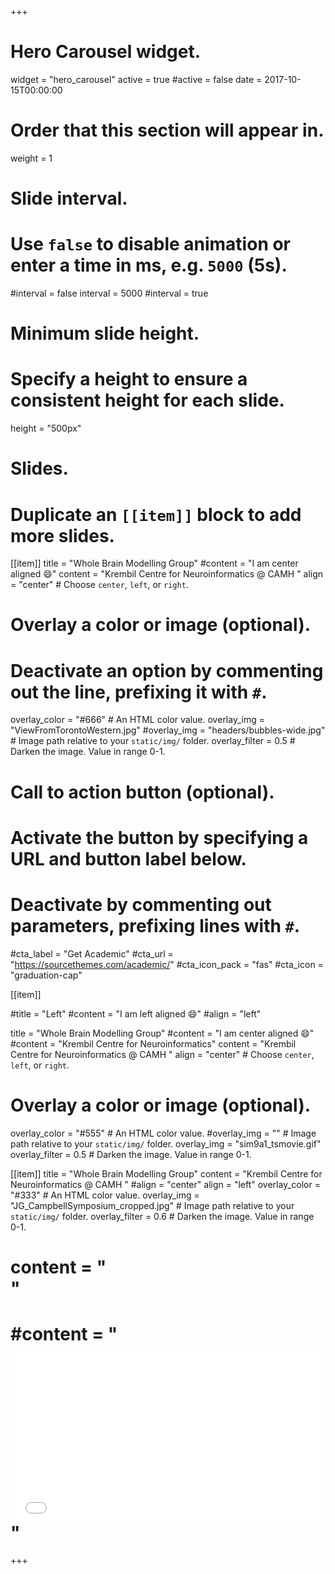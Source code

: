 +++
# Hero Carousel widget.
widget = "hero_carousel"
active = true
#active = false
date = 2017-10-15T00:00:00

# Order that this section will appear in.
weight = 1

# Slide interval.
# Use `false` to disable animation or enter a time in ms, e.g. `5000` (5s).
#interval = false
interval = 5000
#interval = true

# Minimum slide height.
# Specify a height to ensure a consistent height for each slide.
height = "500px"

# Slides.
# Duplicate an `[[item]]` block to add more slides.
[[item]]
  title = "Whole Brain Modelling Group"
  #content = "I am center aligned :smile:"
  content = "Krembil Centre for Neuroinformatics @ CAMH "
  align = "center"  # Choose `center`, `left`, or `right`.

  # Overlay a color or image (optional).
  #   Deactivate an option by commenting out the line, prefixing it with `#`.
  overlay_color = "#666"  # An HTML color value.
  overlay_img = "ViewFromTorontoWestern.jpg"
  #overlay_img = "headers/bubbles-wide.jpg"  # Image path relative to your `static/img/` folder.
  overlay_filter = 0.5  # Darken the image. Value in range 0-1.
 
  # Call to action button (optional).
  #   Activate the button by specifying a URL and button label below.
  #   Deactivate by commenting out parameters, prefixing lines with `#`.
  #cta_label = "Get Academic"
  #cta_url = "https://sourcethemes.com/academic/"
  #cta_icon_pack = "fas"
  #cta_icon = "graduation-cap"

[[item]]
  
  #title = "Left"
  #content = "I am left aligned :smile:"
  #align = "left"

  title = "Whole Brain Modelling Group"
  #content = "I am center aligned :smile:"
  #content = "Krembil Centre for Neuroinformatics"
  content = "Krembil Centre for Neuroinformatics @ CAMH "
  align = "center"  # Choose `center`, `left`, or `right`.

  # Overlay a color or image (optional).
  overlay_color = "#555"  # An HTML color value.
  #overlay_img = ""  # Image path relative to your `static/img/` folder.
  overlay_img = "sim9a1_tsmovie.gif"
  overlay_filter = 0.5  # Darken the image. Value in range 0-1.

[[item]]
  title = "Whole Brain Modelling Group"
  content = "Krembil Centre for Neuroinformatics @ CAMH "
  #align = "center"
  align = "left"
  overlay_color = "#333"  # An HTML color value.
  overlay_img = "JG_CampbellSymposium_cropped.jpg"  # Image path relative to your `static/img/` folder.
  overlay_filter = 0.6  # Darken the image. Value in range 0-1.
  
#  content = "<div iframe src='https://www.camh.ca/en/science-and-research/institutes-and-centres/krembil-centre-for-neuroinformatics/research-pillars-and-values'></iframe>"

#  #content = "<div style="position: relative; padding-bottom: 56.25%; height: 0; overflow: hidden;"> <iframe src="//www.youtube.com/embed/w7Ft2ymGmfc?autoplay=1" style="position: absolute; top: 0; left: 0; width: 100%; height: 100%; border:0;" allowfullscreen title="YouTube Video"></iframe></div>"



+++
